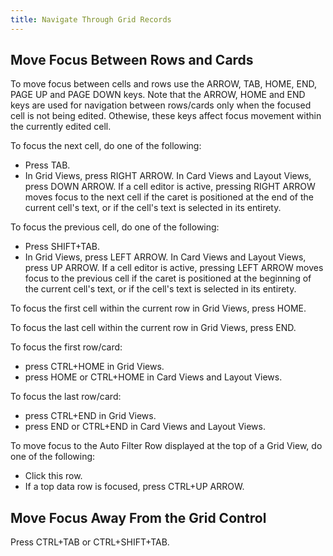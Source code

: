 ```yaml
---
title: Navigate Through Grid Records
---
```

## Move Focus Between Rows and Cards
To move focus between cells and rows use the ARROW, TAB, HOME, END, PAGE UP and PAGE DOWN keys. Note that the ARROW, HOME and END keys are used for navigation between rows/cards only when the focused cell is not being edited. Othewise, these keys affect focus movement within the currently edited cell.

To focus the next cell, do one of the following:
* Press TAB.
* In Grid Views, press RIGHT ARROW. In Card Views and Layout Views, press DOWN ARROW.
	If a cell editor is active, pressing RIGHT ARROW moves focus to the next cell if the caret is positioned at the end of the current cell's text, or if the cell's text is selected in its entirety.

To focus the previous cell, do one of the following:
* Press SHIFT+TAB.
* In Grid Views, press LEFT ARROW. In Card Views and Layout Views, press UP ARROW.
	If a cell editor is active, pressing LEFT ARROW moves focus to the previous cell if the caret is positioned at the beginning of the current cell's text, or if the cell's text is selected in its entirety.

To focus the first cell within the current row in Grid Views, press HOME.

To focus the last cell within the current row in Grid Views, press END.

To focus the first row/card:
* press CTRL+HOME in Grid Views.
* press HOME or CTRL+HOME in Card Views and Layout Views.

To focus the last row/card:
* press CTRL+END in Grid Views.
* press END or CTRL+END in Card Views and Layout Views.

To move focus to the Auto Filter Row displayed at the top of a Grid View, do one of the following:
* Click this row.
* If a top data row is focused, press CTRL+UP ARROW.

## Move Focus Away From the Grid Control
Press CTRL+TAB or CTRL+SHIFT+TAB.